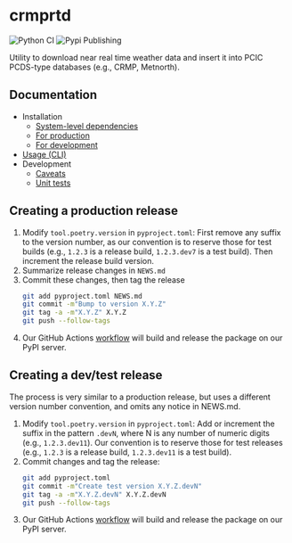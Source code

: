 # crmprtd

![Python CI](https://github.com/pacificclimate/crmprtd/workflows/Python%20CI/badge.svg?branch=master)
![Pypi Publishing](https://github.com/pacificclimate/crmprtd/workflows/Pypi%20Publishing/badge.svg?branch=master)

Utility to download near real time weather data and insert it into PCIC 
PCDS-type databases (e.g., CRMP, Metnorth).

## Documentation

- Installation
  - [System-level dependencies](docs/installation/system-deps.md) 
  - [For production](docs/installation/production.md)
  - [For development](docs/installation/development.md)
- [Usage (CLI)](docs/usage.md)
- Development
  - [Caveats](docs/development/caveats.md)
  - [Unit tests](docs/development/unit-tests.md)

## Creating a production release

1. Modify `tool.poetry.version` in `pyproject.toml`: First remove any suffix
   to the version number, as our convention is to reserve those for test builds
   (e.g., `1.2.3` is a release build, `1.2.3.dev7` is a test build).
   Then increment the release build version.
1. Summarize release changes in `NEWS.md`
1. Commit these changes, then tag the release
   ```bash
   git add pyproject.toml NEWS.md
   git commit -m"Bump to version X.Y.Z"
   git tag -a -m"X.Y.Z" X.Y.Z
   git push --follow-tags
   ```
1. Our GitHub Actions [workflow](https://github.com/pacificclimate/crmprtd/blob/i71-action-best-practices/.github/workflows/python-ci.yml) will build and release the package on our PyPI server.


## Creating a dev/test release

The process is very similar to a production release, but uses a different
version number convention, and omits any notice in NEWS.md.

1. Modify `tool.poetry.version` in `pyproject.toml`: Add or increment the suffix 
   in the pattern `.devN`, where N is any number of numeric digits (e.g., `1.2.3.dev11`).
   Our convention is to reserve those for test releases
   (e.g., `1.2.3` is a release build, `1.2.3.dev11` is a test build). 
2. Commit changes and tag the release:
   ```bash
   git add pyproject.toml
   git commit -m"Create test version X.Y.Z.devN"
   git tag -a -m"X.Y.Z.devN" X.Y.Z.devN
   git push --follow-tags
   ```
1. Our GitHub Actions [workflow](https://github.com/pacificclimate/crmprtd/blob/i71-action-best-practices/.github/workflows/python-ci.yml) will build and release the package on our PyPI server.


